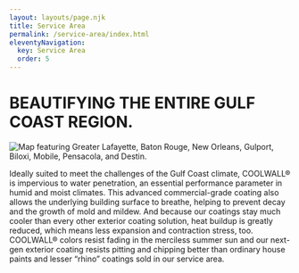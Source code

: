 ```yaml
---
layout: layouts/page.njk
title: Service Area
permalink: /service-area/index.html
eleventyNavigation:
  key: Service Area
  order: 5
---
```


# BEAUTIFYING THE ENTIRE GULF COAST REGION.

![Map featuring Greater Lafayette, Baton Rouge, New Orleans, Gulport, Biloxi, Mobile, Pensacola, and Destin.](/static/img/MSC-ServiceAreaMap.jpg)


Ideally suited to meet the challenges of the Gulf Coast climate, COOLWALL® is impervious to water penetration, an essential performance parameter in humid and moist climates. This advanced commercial-grade coating also allows the underlying building surface to breathe, helping to prevent decay and the growth of mold and mildew. And because our coatings stay much cooler than every other exterior coating solution, heat buildup is greatly reduced, which means less expansion and contraction stress, too. COOLWALL&reg; colors resist fading in the merciless summer sun and our next-gen exterior coating resists pitting and chipping better than ordinary house paints and lesser “rhino” coatings sold in our service area.